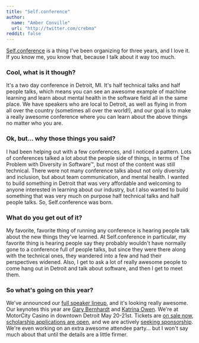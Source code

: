 ```yaml
---
title: "Self.conference"
author:
  name: "Amber Conville"
  url: "http://twitter.com/crebma"
reddit: false
---
```

[Self.conference](http://selfconference.org) is a thing I've been organizing for three years, and I love it. If you know me, you know that, because I talk about it way too much.

### Cool, what is it though?
It's a two day conference in Detroit, MI. It's half technical talks and half people talks, which means you can see an awesome example of machine learning and learn about mental health in the software field all in the same place. We have speakers who are local to Detroit, as well as flying in from all over the country (sometimes all over the world!), and our goal is to make a really awesome conference where you can learn about the above things no matter who you are.

### Ok, but... why those things you said?
I had been helping out with a few conferences, and I noticed a pattern. Lots of conferences talked a lot about the people side of things, in terms of The Problem with Diversity in Software™, but most of the content was still technical. There were not many conference talks about not only diversity and inclusion, but about team communication, and mental health. I wanted to build something in Detroit that was very affordable and welcoming to anyone interested in learning about our industry, but I also wanted to build something that was very much on purpose half technical talks and half people talks. So, Self.conference was born.

### What do you get out of it?
My favorite, favorite thing of running any conference is hearing people talk about the new things they've learned. At Self.conference in particular, my favorite thing is hearing people say they probably wouldn't have normally gone to a conference full of people talks, but since they were there along with the technical ones, they wandered into a few and had their perspectives widened. Also, I get to ask a lot of really awesome people to come hang out in Detroit and talk about software, and then I get to meet them.

### So what's going on this year?
We've announced our [full speaker lineup](http://selfconference.org/events/2/sessions), and it's looking really awesome. Our keynotes this year are [Gary Bernhardt](http://selfconference.org/events/2/sessions#speaker_62) and [Katrina Owen](http://selfconference.org/events/2/sessions#speaker_59). We're at MotorCity Casino in downtown Detroit May 20-21st. Tickets are [on sale now](http://selfconference.org/#tickets), [scholarship applications are open](http://selfconference.org/scholarship_applications), and we are actively [seeking sponsorship](http://selfconference.org/sponsor). We're even working on an extra awesome attendee party... but I won't say much about that until the details are a little firmer.
